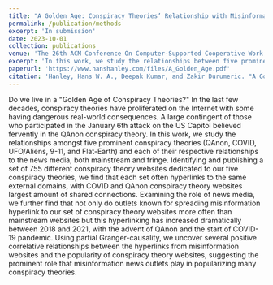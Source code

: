 ```yaml
---
title: "A Golden Age: Conspiracy Theories’ Relationship with Misinformation Outlets, News Media, and the Wider Internet"
permalink: /publication/methods
excerpt: 'In submission'
date: 2023-10-01
collection: publications
venue: 'The 26th ACM Conference On Computer-Supported Cooperative Work And Social Computing (CSCW)'
excerpt: 'In this work, we study the relationships between five prominent conspiracy theories (QAnon, COVID, UFO/Aliens, 9/11, and Flat-Earth) and the role that misinformation and political polarization play in spreading these conspiracies.'
paperurl: 'https://www.hanshanley.com/files/A_Golden_Age.pdf'
citation: 'Hanley, Hans W. A., Deepak Kumar, and Zakir Durumeric. "A Golden Age: Conspiracy Theories’ Relationship with Misinformation Outlets, News Media, and the Wider Internet." The 26th ACM Conference On Computer-Supported Cooperative Work And Social Computing (2023).'
---
```

Do we live in a "Golden Age of Conspiracy Theories?" In the last few decades, conspiracy theories have proliferated on the Internet with some having dangerous real-world consequences. A large contingent of those who participated in the January 6th attack on the US Capitol believed fervently in the QAnon conspiracy theory. In this work, we study the relationships amongst five prominent conspiracy theories (QAnon, COVID, UFO/Aliens, 9-11, and Flat-Earth) and each of their respective relationships to the news media, both mainstream and fringe. Identifying and publishing a set of 755 different conspiracy theory websites dedicated to our five conspiracy theories, we find that each set often hyperlinks to the same external domains, with COVID and QAnon conspiracy theory websites largest amount of shared connections. Examining the role of news media, we further find that not only do outlets known for spreading misinformation hyperlink to our set of conspiracy theory websites more often than mainstream websites but this hyperlinking has increased dramatically between 2018 and 2021, with the advent of QAnon and the start of COVID-19 pandemic. Using partial Granger-causality, we uncover several positive correlative relationships between the hyperlinks from misinformation websites and the popularity of conspiracy theory websites, suggesting the prominent role that misinformation news outlets play in popularizing many conspiracy theories.

